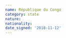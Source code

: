 ```yaml
---
name: République du Congo
category: state
nature: 
nationality: 
date_signed: '2018-11-12'
---
```

    